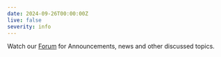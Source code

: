 ```yaml
---
date: 2024-09-26T00:00:00Z
live: false
severity: info
---
```


Watch our [Forum]( https://forum.ecmwf.int/) for Announcements, news and other discussed topics.
